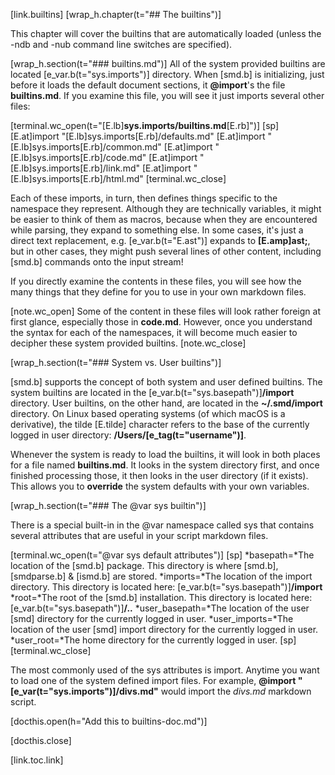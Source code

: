 [link.builtins]
[wrap_h.chapter(t="## The builtins")]

This chapter will cover the builtins that are automatically loaded (unless the -ndb and -nub command line switches are specified).

[wrap_h.section(t="### builtins.md")]
All of the system provided builtins are located [e_var.b(t="sys.imports")] directory. When [smd.b] is initializing, just before it loads the default document sections, it **@import**'s the file **builtins.md**. If you examine this file, you will see it just imports several other files:

[terminal.wc_open(t="[E.lb]**sys.imports/builtins.md**[E.rb]")]
[sp]
[E.at]import "[E.lb]sys.imports[E.rb]/defaults.md"
[E.at]import "[E.lb]sys.imports[E.rb]/common.md"
[E.at]import "[E.lb]sys.imports[E.rb]/code.md"
[E.at]import "[E.lb]sys.imports[E.rb]/link.md"
[E.at]import "[E.lb]sys.imports[E.rb]/html.md"
[terminal.wc_close]

Each of these imports, in turn, then defines things specific to the namespace they represent. Although they are technically variables, it might be easier to think of them as macros, because when they are encountered while parsing, they expand to something else. In some cases, it's just a direct text replacement, e.g. [e_var.b(t="E.ast")] expands to **[E.amp]ast;**, but in other cases, they might push several lines of other content, including [smd.b] commands onto the input stream!

If you directly examine the contents in these files, you will see how the many things that they define for you to use in your own markdown files.

[note.wc_open]
Some of the content in these files will look rather foreign at first glance, especially those in **code.md**. However, once you understand the syntax for each of the namespaces, it will become much easier to decipher these system provided builtins.
[note.wc_close]

[wrap_h.section(t="### System vs. User builtins")]

[smd.b] supports the concept of both system and user defined builtins. The system builtins are located in the [e_var.b(t="sys.basepath")]**/import** directory. User builtins, on the other hand, are located in the **~/.smd/import** directory. On Linux based operating systems (of which macOS is a derivative), the tilde [E.tilde] character refers to the base of the currently logged in user directory: **/Users/[e_tag(t="username")]**.

Whenever the system is ready to load the builtins, it will look in both places for a file named **builtins.md**. It looks in the system directory first, and once finished processing those, it then looks in the user directory (if it exists). This allows you to **override** the system defaults with your own variables.


[wrap_h.section(t="### The @var sys builtin")]

There is a special built-in in the @var namespace called sys that contains several attributes that are useful in your script markdown files.

[terminal.wc_open(t="@var sys default attributes")]
[sp]
*basepath=*The location of the [smd.b] package. This directory is where [smd.b], [smdparse.b] & [ismd.b] are stored.
*imports=*The location of the import directory. This directory is located here: [e_var.b(t="sys.basepath")]**/import**
*root=*The root of the [smd.b] installation. This directory is located here: [e_var.b(t="sys.basepath")]**/..**
*user_basepath=*The location of the user [smd] directory for the currently logged in user.
*user_imports=*The location of the user [smd] import directory for the currently logged in user.
*user_root=*The home directory for the currently logged in user.
[sp]
[terminal.wc_close]

The most commonly used of the sys attributes is import. Anytime you want to load one of the system defined import files. For example, **@import "[e_var(t="sys.imports")]/divs.md"** would import the *divs.md* markdown script.





[docthis.open(h="Add this to builtins-doc.md")]

[docthis.close]

[link.toc.link]
